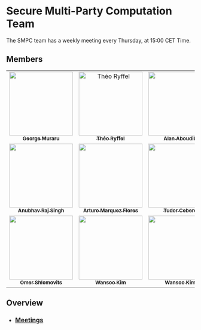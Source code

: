 # Secure Multi-Party Computation Team

The SMPC team has a weekly meeting every Thursday, at 15:00 CET Time.

## Members

<table>
  <tr>
    <td align="center">
      <a href="https://github.com/gmuraru">
        <img src="https://avatars1.githubusercontent.com/u/7805588?s=240" width="170px;" alt="">
        <br /><sub><b>George Muraru</b></sub></a><br />
      </a>
    </td>
    <td align="center">
      <a href="https://github.com/LaRiffle">
        <img src="https://avatars3.githubusercontent.com/u/12446521?s=240" width="170px;" alt="Théo Ryffel">
        <br /><sub><b>Théo Ryffel</b></sub></a><br />
      </a>
    </td>
    <td align="center">
      <a href="https://github.com/AlanAboudib">
        <img src="https://avatars1.githubusercontent.com/u/11991643?s=240" width="170px;" alt="">
        <br /><sub><b>Alan Aboudib</b></sub></a><br />
      </a>
    </td>
    <td align="center">
      <a href="https://github.com/Yugandhartripathi">
        <img src="https://avatars2.githubusercontent.com/u/32102845?s=240" width="170px;" alt="">
        <br /><sub><b>Yugandhar Tripathi</b></sub></a><br />
      </a>
    </td>
    </tr>
    <tr>
    <td align="center">
      <a href="https://github.com/aanurraj">
        <img src="https://avatars0.githubusercontent.com/u/28955148?s=460&u=b89b14ceffb4e0c26fcdc375242b3d3162700fb4&v=4" width="170px;" alt="">
        <br/><sub><b>Anubhav Raj Singh</b></sub/</a><br/>
      </a>
    </td>
    <td align="center">
      <a href="https://github.com/arturomf94">
        <img src="https://avatars2.githubusercontent.com/u/9259160?s=400&u=a363b29339e611e13e1f71ea7552e8bf5914cf37&v=4" width="170px;" alt="">
        <br/><sub><b>Arturo Marquez Flores</b></sub/</a><br/>
      </a>
    <td align="center">
      <a href="https://github.com/tudorcebere">
        <img src="https://avatars3.githubusercontent.com/u/31571425?s=460&u=250780102a5da2711faba8120fa8ab2b97c48fc9&v=4" width="170px;" alt="">
        <br/><sub><b>Tudor Cebere</b></sub></a><br/>
      </a>
    </td>
    <td align="center">
      <a href="https://github.com/abogaziah">
        <img src="https://avatars3.githubusercontent.com/u/33666625?s=460&u=1beaa9853113bc0ff6d040f3ba8a0fedc1acd17f&v=4" width="170px;" alt="">
        <br/><sub><b>Muhammed Abogazia</b></sub></a><br/>
      </a>
    </td>
  </tr>
  <tr>
    <td align="center">
      <a href="https://github.com/omershlo">
        <img src="https://avatars3.githubusercontent.com/u/2446179?s=460&u=56801fbae185bb7f58d339d0a4fc4288f0ab697f&v=4" width="170px;" alt="">
        <br/><sub><b>Omer Shlomovits</b></sub></a><br/>
      </a>
    </td>
    <td align="center">
      <a href="https://github.com/marload">
        <img src="https://avatars0.githubusercontent.com/u/39186433?s=460&u=eabfd79a99109239b61412089f86f83cc2bacf0b&v=4" width="170px;" alt="">
        <br/><sub><b>Wansoo Kim</b></sub></a><br/>
      </a>
    </td>
    <td align="center">
      <a href="https://github.com/theAkhileshRai">
        <img src="https://avatars2.githubusercontent.com/u/26843971?s=460&u=61e7b58dc21439976840585a0fe810c95fa2d07f&v=4" width="170px;" alt="">
        <br/><sub><b>Wansoo Kim</b></sub></a><br/>
      </a>
    </td>
  </tr>
</table>

## Overview
 * ### [Meetings](./meetings)

